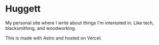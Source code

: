 # Huggett
My personal site where I write about things I'm interested in. Like tech, blacksmithing, and woodworking.

This is made with Astro and hosted on Vercel.
